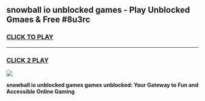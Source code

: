 
## snowball io unblocked games - Play Unblocked Gmaes & Free #8u3rc
<h3>
<a href="https://news.freeplayer.one?title=snowball_io_unblocked_games&ref=24F">CLICK TO PLAY</a></h3>
<hr>

<h3>
<a href="https://news.freeplayer.one?title=snowball_io_unblocked_games&ref=24F">CLICK 2 PLAY</a>
  
</h3>

<a href="https://news.freeplayer.one?title=snowball_io_unblocked_games&ref=24F/"><img src="https://clearcache.store/games.png"></a>


**snowball io unblocked games games unblocked: Your Gateway to Fun and Accessible Online Gaming**
